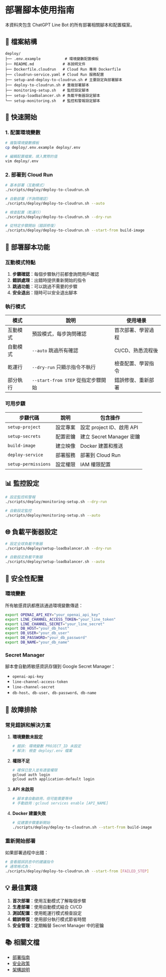 # 部署腳本使用指南

本資料夾包含 ChatGPT Line Bot 的所有部署相關腳本和配置檔案。

## 📁 檔案結構

```
deploy/
├── .env.example           # 環境變數配置模板
├── README.md             # 本說明文件
├── Dockerfile.cloudrun   # Cloud Run 專用 Dockerfile
├── cloudrun-service.yaml # Cloud Run 服務配置
├── setup-and-deploy-to-cloudrun.sh # 主要設定與部署腳本
├── deploy-to-cloudrun.sh # 重複部署腳本
├── monitoring-setup.sh   # 監控設定腳本
├── setup-loadbalancer.sh # 負載平衡器設定腳本
└── setup-monitoring.sh   # 監控和警報設定腳本
```

## 🚀 快速開始

### 1. 配置環境變數

```bash
# 複製環境變數模板
cp deploy/.env.example deploy/.env

# 編輯配置檔案，填入實際的值
vim deploy/.env
```

### 2. 部署到 Cloud Run

```bash
# 基本部署（互動模式）
./scripts/deploy/deploy-to-cloudrun.sh

# 自動部署（不詢問確認）
./scripts/deploy/deploy-to-cloudrun.sh --auto

# 檢查配置（乾運行）
./scripts/deploy/deploy-to-cloudrun.sh --dry-run

# 從特定步驟開始（錯誤修復）
./scripts/deploy/deploy-to-cloudrun.sh --start-from build-image
```

## 🔧 部署腳本功能

### 互動模式特點

1. **步驟確認**：每個步驟執行前都會詢問用戶確認
2. **錯誤處理**：出錯時提供重新開始的指令
3. **跳過功能**：可以跳過不需要的步驟
4. **安全退出**：隨時可以安全退出腳本

### 執行模式

| 模式 | 說明 | 使用場景 |
|------|------|----------|
| 互動模式 | 預設模式，每步詢問確認 | 首次部署、學習過程 |
| 自動模式 | `--auto` 跳過所有確認 | CI/CD、熟悉流程後 |
| 乾運行 | `--dry-run` 只顯示指令不執行 | 檢查配置、學習指令 |
| 部分執行 | `--start-from STEP` 從指定步驟開始 | 錯誤修復、重新部署 |

### 可用步驟

| 步驟代碼 | 說明 | 包含操作 |
|----------|------|----------|
| `setup-project` | 設定專案 | 設定 project ID、啟用 API |
| `setup-secrets` | 配置密鑰 | 建立 Secret Manager 密鑰 |
| `build-image` | 建立映像 | Docker 建置和推送 |
| `deploy-service` | 部署服務 | 部署到 Cloud Run |
| `setup-permissions` | 設定權限 | IAM 權限配置 |

## 📊 監控設定

```bash
# 設定監控和警報
./scripts/deploy/monitoring-setup.sh --dry-run

# 自動設定監控
./scripts/deploy/monitoring-setup.sh --auto
```

## 🌐 負載平衡器設定

```bash
# 設定全球負載平衡器
./scripts/deploy/setup-loadbalancer.sh --dry-run

# 自動設定負載平衡器
./scripts/deploy/setup-loadbalancer.sh --auto
```

## 🔐 安全性配置

### 環境變數

所有敏感資訊都應該通過環境變數傳遞：

```bash
export OPENAI_API_KEY="your_openai_api_key"
export LINE_CHANNEL_ACCESS_TOKEN="your_line_token"
export LINE_CHANNEL_SECRET="your_line_secret"
export DB_HOST="your_db_host"
export DB_USER="your_db_user"
export DB_PASSWORD="your_db_password"
export DB_NAME="your_db_name"
```

### Secret Manager

腳本會自動將敏感資訊存儲到 Google Secret Manager：

- `openai-api-key`
- `line-channel-access-token`
- `line-channel-secret`
- `db-host`、`db-user`、`db-password`、`db-name`

## 🐛 故障排除

### 常見錯誤和解決方案

1. **環境變數未設定**
   ```bash
   # 錯誤: 環境變數 PROJECT_ID 未設定
   # 解決: 檢查 deploy/.env 檔案
   ```

2. **權限不足**
   ```bash
   # 確保已登入並有適當權限
   gcloud auth login
   gcloud auth application-default login
   ```

3. **API 未啟用**
   ```bash
   # 腳本會自動啟用，但可能需要等待
   # 手動啟用：gcloud services enable [API_NAME]
   ```

4. **Docker 建置失敗**
   ```bash
   # 從建置步驟重新開始
   ./scripts/deploy/deploy-to-cloudrun.sh --start-from build-image
   ```

### 重新開始部署

如果部署過程中出錯：

```bash
# 查看錯誤訊息中的建議指令
# 通常格式為：
./scripts/deploy/deploy-to-cloudrun.sh --start-from [FAILED_STEP]
```

## 💡 最佳實踐

1. **首次部署**：使用互動模式了解每個步驟
2. **生產部署**：使用自動模式結合 CI/CD
3. **測試配置**：使用乾運行模式檢查設定
4. **錯誤修復**：使用部分執行模式節省時間
5. **安全管理**：定期輪替 Secret Manager 中的密鑰

## 📚 相關文檔

- [部署指南](../docs/DEPLOYMENT.md)
- [安全政策](../docs/SECURITY.md)
- [架構說明](../docs/RAG_IMPLEMENTATION.md)